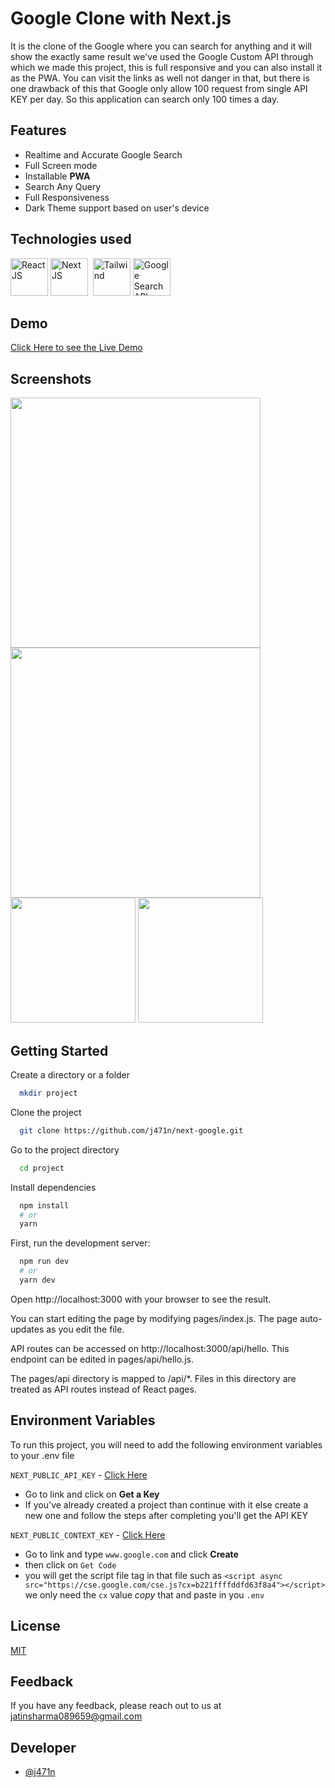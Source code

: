 # Google Clone with Next.js

It is the clone of the Google where you can search for anything and it will show the exactly same result we've used the Google Custom API through which we made this project, this is full responsive and you can also install it as the PWA. You can visit the links as well not danger in that, but there is one drawback of this that Google only allow 100 request from single API KEY per day. So this application can search only 100 times a day.

## Features

- Realtime and Accurate Google Search
- Full Screen mode
- Installable **PWA**
- Search Any Query
- Full Responsiveness
- Dark Theme support based on user's device

## Technologies used

<p>  
<img title="React JS" width="60" src="https://cdn4.iconfinder.com/data/icons/logos-3/600/React.js_logo-128.png" />
<img title="Next JS" width="60" src="https://iconape.com/wp-content/files/gm/82643/svg/next-js.svg"  />&nbsp;
<img title="Tailwind" width="60" src="https://cdn.icon-icons.com/icons2/2699/PNG/512/tailwindcss_logo_icon_167923.png"> 
<img title="Google Search API" width="60" src="https://cutt.ly/zRgpYnW">
</p>

## Demo

[Click Here to see the Live Demo](https://next-gooogle.vercel.app/)


## Screenshots

<p>
  <img width="400" src="https://imgur.com/AUjbZpT.png"/>
  <img width="400" src="https://imgur.com/QDE3zc8.png"/>
  <img width="200" src="https://imgur.com/GNouoom.png"/>
  <img width="200" src="https://imgur.com/EeudSyI.png"/>
</p>


## Getting Started

Create a directory or a folder

```bash
  mkdir project
```

Clone the project

```bash
  git clone https://github.com/j471n/next-google.git
```

Go to the project directory

```bash
  cd project
```

Install dependencies

```bash
  npm install
  # or
  yarn
```

First, run the development server:

```bash
  npm run dev
  # or
  yarn dev
```

Open http://localhost:3000 with your browser to see the result.

You can start editing the page by modifying pages/index.js. The page auto-updates as you edit the file.

API routes can be accessed on http://localhost:3000/api/hello. This endpoint can be edited in pages/api/hello.js.

The pages/api directory is mapped to /api/\*. Files in this directory are treated as API routes instead of React pages.

## Environment Variables

To run this project, you will need to add the following environment variables to your .env file

`NEXT_PUBLIC_API_KEY` - [Click Here](https://developers.google.com/custom-search/v1/introduction#identify_your_application_to_google_with_api_ke)

- Go to link and click on **Get a Key**
- If you've already created a project than continue with it else create a new one and follow the steps after completing you'll get the API KEY

`NEXT_PUBLIC_CONTEXT_KEY` - [Click Here](https://cse.google.com/cse/create/new)

- Go to link and type `www.google.com` and click **Create**
- then click on `Get Code` 
 - you will get the script file tag in that file such as `<script async src="https://cse.google.com/cse.js?cx=b221ffffddfd63f8a4"></script>` we  only need the `cx` value *copy* that and paste in you `.env` 

## License

[MIT](https://choosealicense.com/licenses/mit/)

## Feedback

If you have any feedback, please reach out to us at jatinsharma089659@gmail.com

## Developer

- [@j471n](https://github.com/j471n/)
